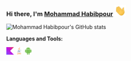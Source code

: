 ### Hi there, I'm [Mohammad Habibpour](https://habibpour.ir) <img src="https://raw.githubusercontent.com/ABSphreak/ABSphreak/master/gifs/Hi.gif" width="30px"> 


![Mohammad Habibpour's GitHub stats](https://github-readme-stats.vercel.app/api?username=MohammadHabibpour&theme=dark&show_icons=true)

**Languages and Tools:**  

<code><img height="20" src="https://raw.githubusercontent.com/github/explore/80688e429a7d4ef2fca1e82350fe8e3517d3494d/topics/kotlin/kotlin.png"></code>
<code><img height="20" src="https://raw.githubusercontent.com/github/explore/80688e429a7d4ef2fca1e82350fe8e3517d3494d/topics/java/java.png"></code>
<code><img height="20" src="https://raw.githubusercontent.com/github/explore/80688e429a7d4ef2fca1e82350fe8e3517d3494d/topics/android/android.png"></code>

